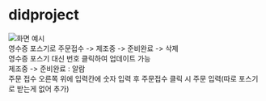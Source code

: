 # didproject
![화면 예시](https://user-images.githubusercontent.com/80876388/162338432-537886ee-086b-4ef8-af86-971f6c2d0d8b.png)  
영수증 포스기로 주문접수 -> 제조중 -> 준비완료 -> 삭제  
영수증 포스기 대신 번호 클릭하여 업데이트 가능  
제조중 -> 준비완료 : 알람  
주문 접수 오른쪽 위에 입력칸에 숫자 입력 후 주문접수 클릭 시 주문 입력(따로 포스기로 받는게 없어 추가)
